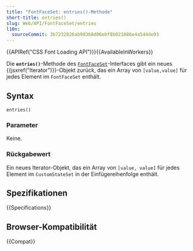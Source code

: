 ```yaml
---
title: "FontFaceSet: entries()-Methode"
short-title: entries()
slug: Web/API/FontFaceSet/entries
l10n:
  sourceCommit: 3b7232826ab98368d06ebf8b021886e4a544de93
---
```


{{APIRef("CSS Font Loading API")}}{{AvailableInWorkers}}

Die **`entries()`**-Methode des [`FontFaceSet`](/de/docs/Web/API/FontFaceSet)-Interfaces gibt ein neues {{jsxref("Iterator")}}-Objekt zurück, das ein Array von `[value,value]` für jedes Element im `FontFaceSet` enthält.

## Syntax

```js-nolint
entries()
```

### Parameter

Keine.

### Rückgabewert

Ein neues Iterator-Objekt, das ein Array von `[value, value]` für jedes Element im `CustomStateSet` in der Einfügereihenfolge enthält.

## Spezifikationen

{{Specifications}}

## Browser-Kompatibilität

{{Compat}}
